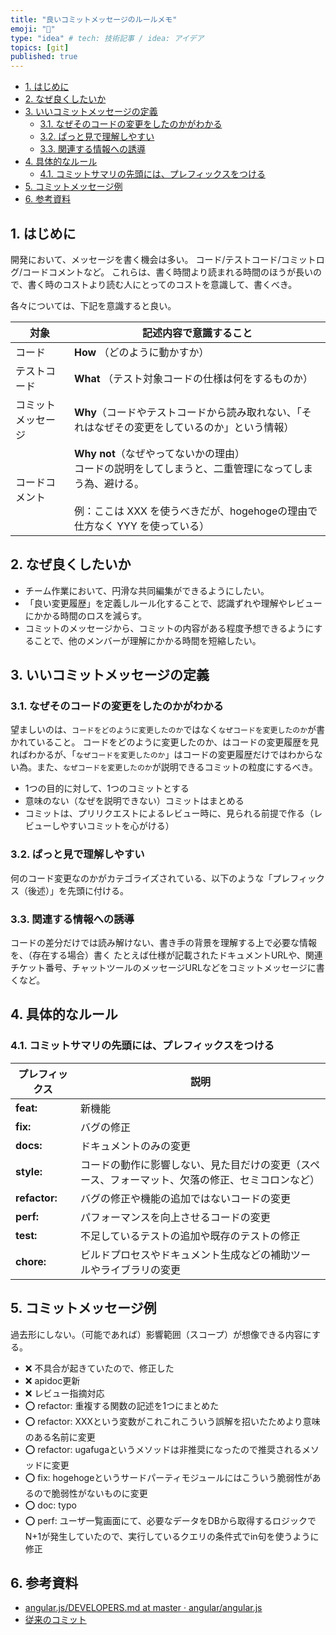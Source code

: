```yaml
---
title: "良いコミットメッセージのルールメモ"
emoji: "🌟"
type: "idea" # tech: 技術記事 / idea: アイデア
topics: [git]
published: true
---
```


- [1. はじめに](#1-はじめに)
- [2. なぜ良くしたいか](#2-なぜ良くしたいか)
- [3. いいコミットメッセージの定義](#3-いいコミットメッセージの定義)
  - [3.1. なぜそのコードの変更をしたのかがわかる](#31-なぜそのコードの変更をしたのかがわかる)
  - [3.2. ぱっと見で理解しやすい](#32-ぱっと見で理解しやすい)
  - [3.3. 関連する情報への誘導](#33-関連する情報への誘導)
- [4. 具体的なルール](#4-具体的なルール)
  - [4.1. コミットサマリの先頭には、プレフィックスをつける](#41-コミットサマリの先頭にはプレフィックスをつける)
- [5. コミットメッセージ例](#5-コミットメッセージ例)
- [6. 参考資料](#6-参考資料)

## 1. はじめに

開発において、メッセージを書く機会は多い。
コード/テストコード/コミットログ/コードコメントなど。
これらは、書く時間より読まれる時間のほうが長いので、書く時のコストより読む人にとってのコストを意識して、書くべき。

各々については、下記を意識すると良い。

| 対象               | 記述内容で意識すること                                                                                                                                                                        |
| ------------------ | --------------------------------------------------------------------------------------------------------------------------------------------------------------------------------------------- |
| コード             | **How** （どのように動かすか）                                                                                                                                                                |
| テストコード       | **What** （テスト対象コードの仕様は何をするものか）                                                                                                                                           |
| コミットメッセージ | **Why**（コードやテストコードから読み取れない、「それはなぜその変更をしているのか」という情報）                                                                                               |
| コードコメント     | **Why not**（なぜやってないかの理由） <br/>コードの説明をしてしまうと、二重管理になってしまう為、避ける。<br/><br/>例：ここは XXX を使うべきだが、hogehogeの理由で仕方なく YYY を使っている） |

## 2. なぜ良くしたいか

- チーム作業において、円滑な共同編集ができるようにしたい。
- 「良い変更履歴」を定義しルール化することで、認識ずれや理解やレビューにかかる時間のロスを減らす。
- コミットのメッセージから、コミットの内容がある程度予想できるようにすることで、他のメンバーが理解にかかる時間を短縮したい。

## 3. いいコミットメッセージの定義

### 3.1. なぜそのコードの変更をしたのかがわかる

望ましいのは、`コードをどのように変更したのか`ではなく`なぜコードを変更したのか`が書かれていること。
コードをどのように変更したのか、はコードの変更履歴を見ればわかるが、「`なぜコードを変更したのか`」はコードの変更履歴だけではわからない為。また、`なぜコードを変更したのか`が説明できるコミットの粒度にするべき。

- 1つの目的に対して、1つのコミットとする
- 意味のない（なぜを説明できない）コミットはまとめる
- コミットは、プリリクエストによるレビュー時に、見られる前提で作る（レビューしやすいコミットを心がける）

### 3.2. ぱっと見で理解しやすい

何のコード変更なのかがカテゴライズされている、以下のような「プレフィックス（後述）」を先頭に付ける。

### 3.3. 関連する情報への誘導

コードの差分だけでは読み解けない、書き手の背景を理解する上で必要な情報を、（存在する場合）書く
たとえば仕様が記載されたドキュメントURLや、関連チケット番号、チャットツールのメッセージURLなどをコミットメッセージに書くなど。

## 4. 具体的なルール

### 4.1. コミットサマリの先頭には、プレフィックスをつける

| プレフィックス | 説明                                                                                             |
| -------------- | ------------------------------------------------------------------------------------------------ |
| **feat:**      | 新機能                                                                                           |
| **fix:**       | バグの修正                                                                                       |
| **docs:**      | ドキュメントのみの変更                                                                           |
| **style:**     | コードの動作に影響しない、見た目だけの変更（スペース、フォーマット、欠落の修正、セミコロンなど） |
| **refactor:**  | バグの修正や機能の追加ではないコードの変更                                                       |
| **perf:**      | パフォーマンスを向上させるコードの変更                                                           |
| **test:**      | 不足しているテストの追加や既存のテストの修正                                                     |
| **chore:**     | ビルドプロセスやドキュメント生成などの補助ツールやライブラリの変更                               |

## 5. コミットメッセージ例

過去形にしない。（可能であれば）影響範囲（スコープ）が想像できる内容にする。

- ❌ 不具合が起きていたので、修正した
- ❌ apidoc更新
- ❌ レビュー指摘対応
- ⭕️ refactor: 重複する関数の記述を1つにまとめた
- ⭕️ refactor: XXXという変数がこれこれこういう誤解を招いたためより意味のある名前に変更
- ⭕️ refactor: ugafugaというメソッドは非推奨になったので推奨されるメソッドに変更
- ⭕️ fix: hogehogeというサードパーティモジュールにはこういう脆弱性があるので脆弱性がないものに変更
- ⭕️ doc: typo
- ⭕️ perf: ユーザ一覧画面にて、必要なデータをDBから取得するロジックでN+1が発生していたので、実行しているクエリの条件式でin句を使うように修正

## 6. 参考資料

- [angular.js/DEVELOPERS.md at master · angular/angular.js](https://github.com/angular/angular.js/blob/master/DEVELOPERS.md#-git-commit-guidelines)
- [従来のコミット](https://www.conventionalcommits.org/en/v1.0.0/#summary)
